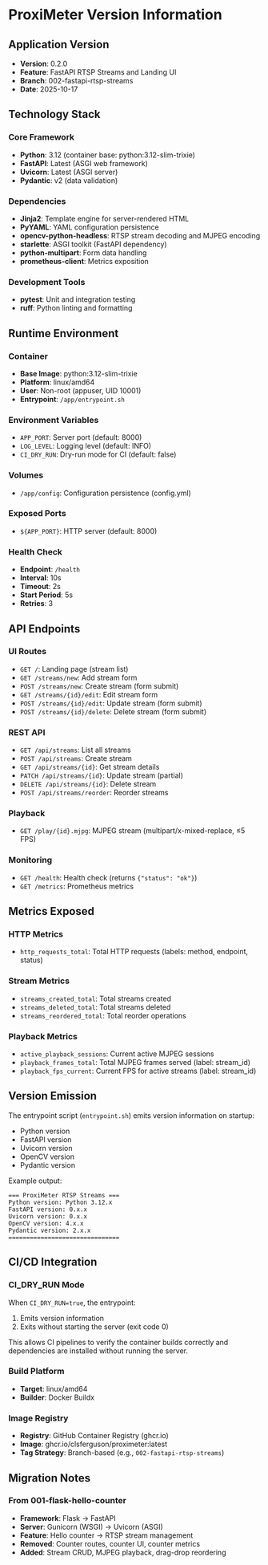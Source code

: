 # ProxiMeter Version Information

## Application Version

- **Version**: 0.2.0
- **Feature**: FastAPI RTSP Streams and Landing UI
- **Branch**: 002-fastapi-rtsp-streams
- **Date**: 2025-10-17

## Technology Stack

### Core Framework
- **Python**: 3.12 (container base: python:3.12-slim-trixie)
- **FastAPI**: Latest (ASGI web framework)
- **Uvicorn**: Latest (ASGI server)
- **Pydantic**: v2 (data validation)

### Dependencies
- **Jinja2**: Template engine for server-rendered HTML
- **PyYAML**: YAML configuration persistence
- **opencv-python-headless**: RTSP stream decoding and MJPEG encoding
- **starlette**: ASGI toolkit (FastAPI dependency)
- **python-multipart**: Form data handling
- **prometheus-client**: Metrics exposition

### Development Tools
- **pytest**: Unit and integration testing
- **ruff**: Python linting and formatting

## Runtime Environment

### Container
- **Base Image**: python:3.12-slim-trixie
- **Platform**: linux/amd64
- **User**: Non-root (appuser, UID 10001)
- **Entrypoint**: `/app/entrypoint.sh`

### Environment Variables
- `APP_PORT`: Server port (default: 8000)
- `LOG_LEVEL`: Logging level (default: INFO)
- `CI_DRY_RUN`: Dry-run mode for CI (default: false)

### Volumes
- `/app/config`: Configuration persistence (config.yml)

### Exposed Ports
- `${APP_PORT}`: HTTP server (default: 8000)

### Health Check
- **Endpoint**: `/health`
- **Interval**: 10s
- **Timeout**: 2s
- **Start Period**: 5s
- **Retries**: 3

## API Endpoints

### UI Routes
- `GET /`: Landing page (stream list)
- `GET /streams/new`: Add stream form
- `POST /streams/new`: Create stream (form submit)
- `GET /streams/{id}/edit`: Edit stream form
- `POST /streams/{id}/edit`: Update stream (form submit)
- `POST /streams/{id}/delete`: Delete stream (form submit)

### REST API
- `GET /api/streams`: List all streams
- `POST /api/streams`: Create stream
- `GET /api/streams/{id}`: Get stream details
- `PATCH /api/streams/{id}`: Update stream (partial)
- `DELETE /api/streams/{id}`: Delete stream
- `POST /api/streams/reorder`: Reorder streams

### Playback
- `GET /play/{id}.mjpg`: MJPEG stream (multipart/x-mixed-replace, ≤5 FPS)

### Monitoring
- `GET /health`: Health check (returns `{"status": "ok"}`)
- `GET /metrics`: Prometheus metrics

## Metrics Exposed

### HTTP Metrics
- `http_requests_total`: Total HTTP requests (labels: method, endpoint, status)

### Stream Metrics
- `streams_created_total`: Total streams created
- `streams_deleted_total`: Total streams deleted
- `streams_reordered_total`: Total reorder operations

### Playback Metrics
- `active_playback_sessions`: Current active MJPEG sessions
- `playback_frames_total`: Total MJPEG frames served (label: stream_id)
- `playback_fps_current`: Current FPS for active streams (label: stream_id)

## Version Emission

The entrypoint script (`entrypoint.sh`) emits version information on startup:
- Python version
- FastAPI version
- Uvicorn version
- OpenCV version
- Pydantic version

Example output:
```
=== ProxiMeter RTSP Streams ===
Python version: Python 3.12.x
FastAPI version: 0.x.x
Uvicorn version: 0.x.x
OpenCV version: 4.x.x
Pydantic version: 2.x.x
===============================
```

## CI/CD Integration

### CI_DRY_RUN Mode
When `CI_DRY_RUN=true`, the entrypoint:
1. Emits version information
2. Exits without starting the server (exit code 0)

This allows CI pipelines to verify the container builds correctly and dependencies are installed without running the server.

### Build Platform
- **Target**: linux/amd64
- **Builder**: Docker Buildx

### Image Registry
- **Registry**: GitHub Container Registry (ghcr.io)
- **Image**: ghcr.io/clsferguson/proximeter:latest
- **Tag Strategy**: Branch-based (e.g., `002-fastapi-rtsp-streams`)

## Migration Notes

### From 001-flask-hello-counter
- **Framework**: Flask → FastAPI
- **Server**: Gunicorn (WSGI) → Uvicorn (ASGI)
- **Feature**: Hello counter → RTSP stream management
- **Removed**: Counter routes, counter UI, counter metrics
- **Added**: Stream CRUD, MJPEG playback, drag-drop reordering

